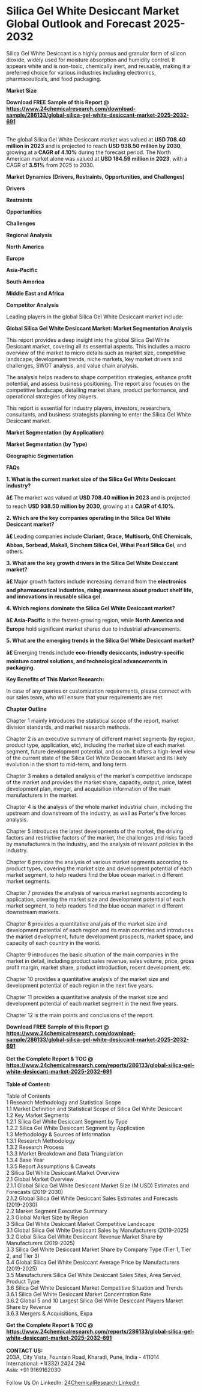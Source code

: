 <h1>Silica Gel White Desiccant Market Global Outlook and Forecast 2025-2032</h1><p>Silica Gel White Desiccant is a highly porous and granular form of silicon dioxide, widely used for moisture absorption and humidity control. It appears white and is non-toxic, chemically inert, and reusable, making it a preferred choice for various industries including electronics, pharmaceuticals, and food packaging.</p><p>
<strong>Market Size</strong></p><p>
</p><div><b>Download FREE Sample of this Report @ 
            <a href="https://www.24chemicalresearch.com/download-sample/286133/global-silica-gel-white-desiccant-market-2025-2032-691">
            https://www.24chemicalresearch.com/download-sample/286133/global-silica-gel-white-desiccant-market-2025-2032-691</a></b></div><br><p>The global Silica Gel White Desiccant market was valued at <strong>USD 708.40 million in 2023</strong> and is projected to reach <strong>USD 938.50 million by 2030</strong>, growing at a <strong>CAGR of 4.10%</strong> during the forecast period. The North American market alone was valued at <strong>USD 184.59 million in 2023</strong>, with a CAGR of <strong>3.51%</strong> from 2025 to 2030.</p><p>
<strong>Market Dynamics (Drivers, Restraints, Opportunities, and Challenges)</strong></p><p>
<strong>Drivers</strong></p><p>
</p><p>
<strong>Restraints</strong></p><p>
</p><p>
<strong>Opportunities</strong></p><p>
</p><p>
<strong>Challenges</strong></p><p>
</p><p>
<strong>Regional Analysis</strong></p><p>
<strong>North America</strong></p><p>
</p><p>
<strong>Europe</strong></p><p>
</p><p>
<strong>Asia-Pacific</strong></p><p>
</p><p>
<strong>South America</strong></p><p>
</p><p>
<strong>Middle East and Africa</strong></p><p>
</p><p>
<strong>Competitor Analysis</strong></p><p>
</p><p>Leading players in the global Silica Gel White Desiccant market include:</p><p>
</p><p>
<strong>Global Silica Gel White Desiccant Market: Market Segmentation Analysis</strong></p><p>
</p><p>This report provides a deep insight into the global Silica Gel White Desiccant market, covering all its essential aspects. This includes a macro overview of the market to micro details such as market size, competitive landscape, development trends, niche markets, key market drivers and challenges, SWOT analysis, and value chain analysis.</p><p>
</p><p>The analysis helps readers to shape competition strategies, enhance profit potential, and assess business positioning. The report also focuses on the competitive landscape, detailing market share, product performance, and operational strategies of key players.</p><p>
</p><p>This report is essential for industry players, investors, researchers, consultants, and business strategists planning to enter the Silica Gel White Desiccant market.</p><p>
<strong>Market Segmentation (by Application)</strong></p><p>
</p><p>
<strong>Market Segmentation (by Type)</strong></p><p>
</p><p>
<strong>Geographic Segmentation</strong></p><p>
</p><p>
<strong>FAQs</strong></p><p>
</p><p><strong>1. What is the current market size of the Silica Gel White Desiccant industry?</strong></p><p>
<strong>â£ </strong>The market was valued at <strong>USD 708.40 million in 2023</strong> and is projected to reach <strong>USD 938.50 million by 2030</strong>, growing at a <strong>CAGR of 4.10%</strong>.</p><p>
</p><p><strong>2. Which are the key companies operating in the Silica Gel White Desiccant market?</strong></p><p>
<strong>â£ </strong>Leading companies include <strong>Clariant, Grace, Multisorb, OhE Chemicals, Abbas, Sorbead, Makall, Sinchem Silica Gel, Wihai Pearl Silica Gel</strong>, and others.</p><p>
</p><p><strong>3. What are the key growth drivers in the Silica Gel White Desiccant market?</strong></p><p>
<strong>â£ </strong>Major growth factors include increasing demand from the <strong>electronics and pharmaceutical industries, rising awareness about product shelf life, and innovations in reusable silica gel</strong>.</p><p>
</p><p><strong>4. Which regions dominate the Silica Gel White Desiccant market?</strong></p><p>
<strong>â£ Asia-Pacific</strong> is the fastest-growing region, while <strong>North America and Europe</strong> hold significant market shares due to industrial advancements.</p><p>
</p><p><strong>5. What are the emerging trends in the Silica Gel White Desiccant market?</strong></p><p>
<strong>â£ </strong>Emerging trends include <strong>eco-friendly desiccants, industry-specific moisture control solutions, and technological advancements in packaging</strong>.</p><p>
</p><p><strong>Key Benefits of This Market Research:</strong></p><p>
</p><p>
</p><p>
In case of any queries or customization requirements, please connect with our sales team, who will ensure that your requirements are met.</p><p>
<strong>Chapter Outline</strong></p><p>
Chapter 1 mainly introduces the statistical scope of the report, market division standards, and market research methods.</p><p>
Chapter 2 is an executive summary of different market segments (by region, product type, application, etc), including the market size of each market segment, future development potential, and so on. It offers a high-level view of the current state of the Silica Gel White Desiccant Market and its likely evolution in the short to mid-term, and long term.</p><p>
Chapter 3 makes a detailed analysis of the market's competitive landscape of the market and provides the market share, capacity, output, price, latest development plan, merger, and acquisition information of the main manufacturers in the market.</p><p>
Chapter 4 is the analysis of the whole market industrial chain, including the upstream and downstream of the industry, as well as Porter's five forces analysis.</p><p>
Chapter 5 introduces the latest developments of the market, the driving factors and restrictive factors of the market, the challenges and risks faced by manufacturers in the industry, and the analysis of relevant policies in the industry.</p><p>
Chapter 6 provides the analysis of various market segments according to product types, covering the market size and development potential of each market segment, to help readers find the blue ocean market in different market segments.</p><p>
Chapter 7 provides the analysis of various market segments according to application, covering the market size and development potential of each market segment, to help readers find the blue ocean market in different downstream markets.</p><p>
Chapter 8 provides a quantitative analysis of the market size and development potential of each region and its main countries and introduces the market development, future development prospects, market space, and capacity of each country in the world.</p><p>
Chapter 9 introduces the basic situation of the main companies in the market in detail, including product sales revenue, sales volume, price, gross profit margin, market share, product introduction, recent development, etc.</p><p>
Chapter 10 provides a quantitative analysis of the market size and development potential of each region in the next five years.</p><p>
Chapter 11 provides a quantitative analysis of the market size and development potential of each market segment in the next five years.</p><p>
Chapter 12 is the main points and conclusions of the report.</p><div><b>Download FREE Sample of this Report @ 
            <a href="https://www.24chemicalresearch.com/download-sample/286133/global-silica-gel-white-desiccant-market-2025-2032-691">
            https://www.24chemicalresearch.com/download-sample/286133/global-silica-gel-white-desiccant-market-2025-2032-691</a></b></div><br><div><b>Get the Complete Report & TOC @ 
            <a href="https://www.24chemicalresearch.com/reports/286133/global-silica-gel-white-desiccant-market-2025-2032-691">
            https://www.24chemicalresearch.com/reports/286133/global-silica-gel-white-desiccant-market-2025-2032-691</a></b></div><br>
            <b>Table of Content:</b><p>Table of Contents<br />
1 Research Methodology and Statistical Scope<br />
1.1 Market Definition and Statistical Scope of Silica Gel White Desiccant<br />
1.2 Key Market Segments<br />
1.2.1 Silica Gel White Desiccant Segment by Type<br />
1.2.2 Silica Gel White Desiccant Segment by Application<br />
1.3 Methodology & Sources of Information<br />
1.3.1 Research Methodology<br />
1.3.2 Research Process<br />
1.3.3 Market Breakdown and Data Triangulation<br />
1.3.4 Base Year<br />
1.3.5 Report Assumptions & Caveats<br />
2 Silica Gel White Desiccant Market Overview<br />
2.1 Global Market Overview<br />
2.1.1 Global Silica Gel White Desiccant Market Size (M USD) Estimates and Forecasts (2019-2030)<br />
2.1.2 Global Silica Gel White Desiccant Sales Estimates and Forecasts (2019-2030)<br />
2.2 Market Segment Executive Summary<br />
2.3 Global Market Size by Region<br />
3 Silica Gel White Desiccant Market Competitive Landscape<br />
3.1 Global Silica Gel White Desiccant Sales by Manufacturers (2019-2025)<br />
3.2 Global Silica Gel White Desiccant Revenue Market Share by Manufacturers (2019-2025)<br />
3.3 Silica Gel White Desiccant Market Share by Company Type (Tier 1, Tier 2, and Tier 3)<br />
3.4 Global Silica Gel White Desiccant Average Price by Manufacturers (2019-2025)<br />
3.5 Manufacturers Silica Gel White Desiccant Sales Sites, Area Served, Product Type<br />
3.6 Silica Gel White Desiccant Market Competitive Situation and Trends<br />
3.6.1 Silica Gel White Desiccant Market Concentration Rate<br />
3.6.2 Global 5 and 10 Largest Silica Gel White Desiccant Players Market Share by Revenue<br />
3.6.3 Mergers & Acquisitions, Expa</p><div><b>Get the Complete Report & TOC @ 
            <a href="https://www.24chemicalresearch.com/reports/286133/global-silica-gel-white-desiccant-market-2025-2032-691">
            https://www.24chemicalresearch.com/reports/286133/global-silica-gel-white-desiccant-market-2025-2032-691</a></b></div><br><b>CONTACT US:</b><br>
            203A, City Vista, Fountain Road, Kharadi, Pune, India - 411014<br>
            International: +1(332) 2424 294<br>
            Asia: +91 9169162030 <br><br>
            Follow Us On LinkedIn: <a href="https://www.linkedin.com/company/24chemicalresearch/">24ChemicalResearch LinkedIn</a>